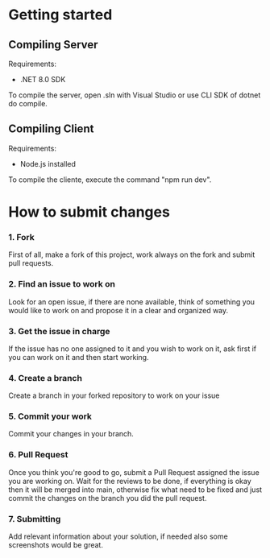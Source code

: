 # Getting started

## Compiling Server

Requirements:
- .NET 8.0 SDK

To compile the server, open .sln with Visual Studio or use CLI SDK of dotnet do compile.

## Compiling Client

Requirements:
- Node.js installed

To compile the cliente, execute the command "npm run dev".

# How to submit changes

### 1. Fork
First of all, make a fork of this project, work always on the fork and submit pull requests.

### 2. Find an issue to work on
Look for an open issue, if there are none available, think of something you would like to work on and propose it in a clear and organized way.

### 3. Get the issue in charge
If the issue has no one assigned to it and you wish to work on it, ask first if you can work on it and then start working.

### 4. Create a branch
Create a branch in your forked repository to work on your issue

### 5. Commit your work
Commit your changes in your branch.

### 6. Pull Request
Once you think you're good to go, submit a Pull Request assigned the issue you are working on. Wait for the reviews to be done, if everything is okay then it will be merged into main, otherwise fix what need to be fixed and just commit the changes on the branch you did the pull request.

### 7. Submitting
Add relevant information about your solution, if needed also some screenshots would be great.
